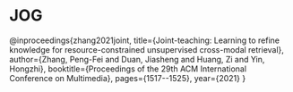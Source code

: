 # JOG
@inproceedings{zhang2021joint,
  title={Joint-teaching: Learning to refine knowledge for resource-constrained unsupervised cross-modal retrieval},
  author={Zhang, Peng-Fei and Duan, Jiasheng and Huang, Zi and Yin, Hongzhi},
  booktitle={Proceedings of the 29th ACM International Conference on Multimedia},
  pages={1517--1525},
  year={2021}
}
